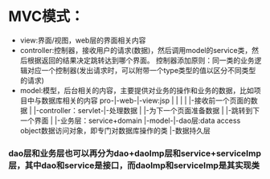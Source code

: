 # MVC模式：
* view:界面/视图，web层的界面相关内容
* controller:控制器，接收用户的请求(数据)，然后调用model的service类，然后根据返回的结果决定跳转达到哪个界面。
    控制器添加原则：同一类的业务逻辑对应一个控制器(发出请求时，可以附带一个type类型的值以区分不同类型的请求)
* model:模型，后台相关的内容，主要提供对业务的操作和业务的数据，比如项目中与数据库相关的内容
    pro-|-web-|-view:jsp
        |     |
        |     |                     |-接收前一个页面的数据
        |     |-controller：servlet-|-处理数据
        |                           |-为下一个页面准备数据
        |                           |-跳转到下一个界面
        |       |-业务层：service+domain
        |-model-|-dao层:data access object数据访问对象，即专门对数据库操作的类
                |-数据持久层

### dao层和业务层也可以再分为dao+daoImp层和service+serviceImp层，其中dao和service是接口，而daoImp和serviceImp是其实现类